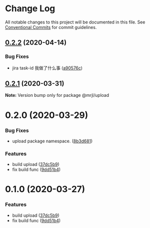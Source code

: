 # Change Log

All notable changes to this project will be documented in this file.
See [Conventional Commits](https://conventionalcommits.org) for commit guidelines.

## [0.2.2](https://github.com/camelwu/muliRepo4Lib/compare/@mrjl/upload@0.2.1...@mrjl/upload@0.2.2) (2020-04-14)


### Bug Fixes

* jira task-id 我做了什么事 ([a90576c](https://github.com/camelwu/muliRepo4Lib/commit/a90576c25821f7d86c393eaa13f0bd69b4aee1b9))






## [0.2.1](https://www.github.com/camelwu/muliRepo4Lib/compare/@mrjl/upload@0.2.0...@mrjl/upload@0.2.1) (2020-03-31)

**Note:** Version bump only for package @mrjl/upload





# 0.2.0 (2020-03-29)


### Bug Fixes

* upload package namespace. ([8b3d681](https://www.github.com/camelwu/muliRepo4Lib/commit/8b3d681147984d9361715f104c238502bc03a6ce))


### Features

* build upload ([37dc5b9](https://www.github.com/camelwu/muliRepo4Lib/commit/37dc5b98f6d121e816d988b1838e47034b7234f9))
* fix build func ([9dd51b4](https://www.github.com/camelwu/muliRepo4Lib/commit/9dd51b4939506263470a9d0cae0d06c15e342be5))





# 0.1.0 (2020-03-27)


### Features

* build upload ([37dc5b9](https://www.github.com/camelwu/muliRepo4Lib/commit/37dc5b98f6d121e816d988b1838e47034b7234f9))
* fix build func ([9dd51b4](https://www.github.com/camelwu/muliRepo4Lib/commit/9dd51b4939506263470a9d0cae0d06c15e342be5))
